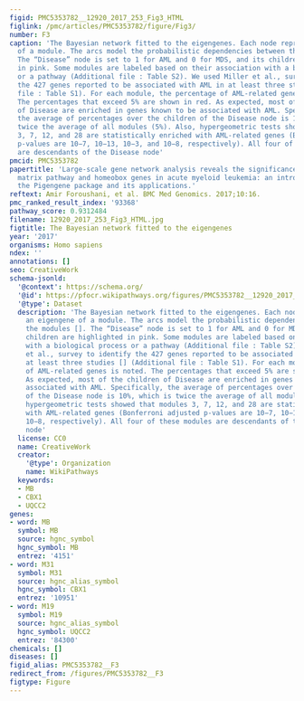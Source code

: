 ```yaml
---
figid: PMC5353782__12920_2017_253_Fig3_HTML
figlink: /pmc/articles/PMC5353782/figure/Fig3/
number: F3
caption: 'The Bayesian network fitted to the eigengenes. Each node represents an eigengene
  of a module. The arcs model the probabilistic dependencies between the modules [].
  The “Disease” node is set to 1 for AML and 0 for MDS, and its children are highlighted
  in pink. Some modules are labeled based on their association with a biological process
  or a pathway (Additional file : Table S2). We used Miller et al., survey to identify
  the 427 genes reported to be associated with AML in at least three studies [] (Additional
  file : Table S1). For each module, the percentage of AML-related genes is noted.
  The percentages that exceed 5% are shown in red. As expected, most of the children
  of Disease are enriched in genes known to be associated with AML. Specifically,
  the average of percentages over the children of the Disease node is 10%, which is
  twice the average of all modules (5%). Also, hypergeometric tests showed that modules
  3, 7, 12, and 28 are statistically enriched with AML-related genes (Bonferroni adjusted
  p-values are 10−7, 10−13, 10−3, and 10−8, respectively). All four of these modules
  are descendants of the Disease node'
pmcid: PMC5353782
papertitle: 'Large-scale gene network analysis reveals the significance of extracellular
  matrix pathway and homeobox genes in acute myeloid leukemia: an introduction to
  the Pigengene package and its applications.'
reftext: Amir Foroushani, et al. BMC Med Genomics. 2017;10:16.
pmc_ranked_result_index: '93368'
pathway_score: 0.9312484
filename: 12920_2017_253_Fig3_HTML.jpg
figtitle: The Bayesian network fitted to the eigengenes
year: '2017'
organisms: Homo sapiens
ndex: ''
annotations: []
seo: CreativeWork
schema-jsonld:
  '@context': https://schema.org/
  '@id': https://pfocr.wikipathways.org/figures/PMC5353782__12920_2017_253_Fig3_HTML.html
  '@type': Dataset
  description: 'The Bayesian network fitted to the eigengenes. Each node represents
    an eigengene of a module. The arcs model the probabilistic dependencies between
    the modules []. The “Disease” node is set to 1 for AML and 0 for MDS, and its
    children are highlighted in pink. Some modules are labeled based on their association
    with a biological process or a pathway (Additional file : Table S2). We used Miller
    et al., survey to identify the 427 genes reported to be associated with AML in
    at least three studies [] (Additional file : Table S1). For each module, the percentage
    of AML-related genes is noted. The percentages that exceed 5% are shown in red.
    As expected, most of the children of Disease are enriched in genes known to be
    associated with AML. Specifically, the average of percentages over the children
    of the Disease node is 10%, which is twice the average of all modules (5%). Also,
    hypergeometric tests showed that modules 3, 7, 12, and 28 are statistically enriched
    with AML-related genes (Bonferroni adjusted p-values are 10−7, 10−13, 10−3, and
    10−8, respectively). All four of these modules are descendants of the Disease
    node'
  license: CC0
  name: CreativeWork
  creator:
    '@type': Organization
    name: WikiPathways
  keywords:
  - MB
  - CBX1
  - UQCC2
genes:
- word: MB
  symbol: MB
  source: hgnc_symbol
  hgnc_symbol: MB
  entrez: '4151'
- word: M31
  symbol: M31
  source: hgnc_alias_symbol
  hgnc_symbol: CBX1
  entrez: '10951'
- word: M19
  symbol: M19
  source: hgnc_alias_symbol
  hgnc_symbol: UQCC2
  entrez: '84300'
chemicals: []
diseases: []
figid_alias: PMC5353782__F3
redirect_from: /figures/PMC5353782__F3
figtype: Figure
---
```

